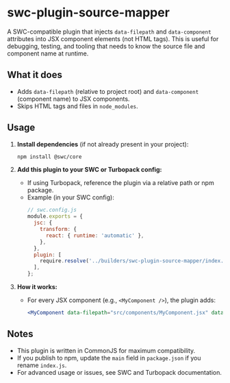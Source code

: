# swc-plugin-source-mapper

A SWC-compatible plugin that injects `data-filepath` and `data-component` attributes into JSX component elements (not HTML tags). This is useful for debugging, testing, and tooling that needs to know the source file and component name at runtime.

## What it does
- Adds `data-filepath` (relative to project root) and `data-component` (component name) to JSX components.
- Skips HTML tags and files in `node_modules`.

## Usage

1. **Install dependencies** (if not already present in your project):
   ```sh
   npm install @swc/core
   ```

2. **Add this plugin to your SWC or Turbopack config:**
   - If using Turbopack, reference the plugin via a relative path or npm package.
   - Example (in your SWC config):
     ```js
     // swc.config.js
     module.exports = {
       jsc: {
         transform: {
           react: { runtime: 'automatic' },
         },
       },
       plugin: [
         require.resolve('../builders/swc-plugin-source-mapper/index.js'),
       ],
     };
     ```

3. **How it works:**
   - For every JSX component (e.g., `<MyComponent />`), the plugin adds:
     ```jsx
     <MyComponent data-filepath="src/components/MyComponent.jsx" data-component="MyComponent" />
     ```

## Notes
- This plugin is written in CommonJS for maximum compatibility.
- If you publish to npm, update the `main` field in `package.json` if you rename `index.js`.
- For advanced usage or issues, see SWC and Turbopack documentation. 
